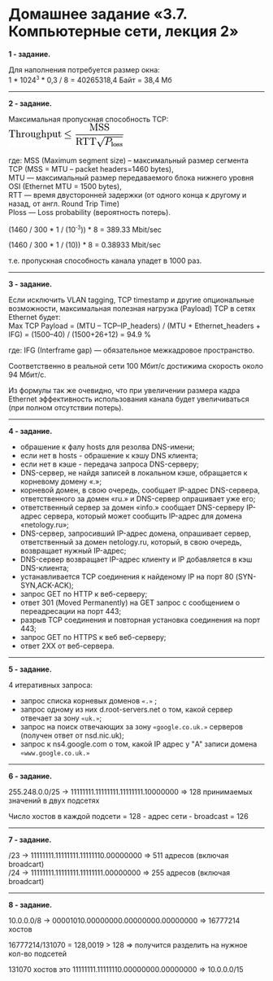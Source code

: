 # Домашнее задание «3.7. Компьютерные сети, лекция 2»

**1 - задание.**

Для наполнения потребуется размер окна:    
1 * 1024<sup><small>3</small></sup> * 0,3 / 8 = 40265318,4 Байт = 38,4 Мб

---

**2 - задание.**

Максимальная пропускная способность TCP:    
  ![2](2.png)
  
где: MSS (Maximum segment size) – максимальный размер сегмента TCP (MSS = MTU – packet headers=1460 bytes),   
MTU — максимальный размер передаваемого блока нижнего уровня OSI (Ethernet MTU = 1500 bytes),   
RTT — время двусторонней задержки (от одного конца к другому и назад, от англ. Round Trip Time)    
Ploss — Loss probability (вероятность потерь).

(1460 / 300 * 1 / (10<sup><small>-3</small></sup>)) * 8 = 389.33 Mbit/sec

(1460 / 300 * 1 / (10)) * 8 = 0.38933 Mbit/sec

т.е. пропускная способность канала упадет в 1000 раз.

---
  
**3 - задание.**

Если исключить VLAN tagging, TCP timestamp и другие опциональные возможности, максимальная полезная нагрузка (Payload) TCP в сетях Ethernet будет:    
Max TCP Payload = (MTU – TCP–IP_headers) / (MTU + Ethernet_headers + IFG) = (1500–40) / (1500+26+12) = 94.9 %   

где: IFG (Interframe gap) — обязательное межкадровое пространство.    

Соответственно в реальной сети 100 Мбит/с достижима скорость около 94 Мбит/с.    

Из формулы так же очевидно, что при увеличении размера кадра Ethernet эффективность использования канала будет увеличиваться (при полном отсутствии потерь).

---

**4 - задание.**

- обрашение к фалу hosts для резолва DNS-имени;    
- если нет в hosts - обрашение к кэшу DNS клиента;    
- если нет в кэше - передача запроса DNS-серверу;    
- DNS-сервер, не найдя записей в локальном кэше, обращается к корневому домену «.»;    
- корневой домен, в свою очередь, сообщает IP-адрес DNS-сервера, ответственного за домен «ru.» и DNS-сервер опрашивает уже его;   
- ответственный сервер за домен «info.» сообщает DNS-серверу IP-адрес сервера, который может сообщить IP-адрес для домена «netology.ru»;   
- DNS-сервер, запросивший IP-адрес домена, опрашивает сервер, ответственный за домен netology.ru, который, в свою очередь, возвращает нужный IP-адрес;     
- DNS-сервер возвращает IP-адрес клиенту и IP добавляется в кэш DNS-клиента;   
- устанавливается TCP соединения к найденому IP на порт 80 (SYN-SYN,ACK-ACK);    
- запрос GET по HTTP к веб-серверу;    
- ответ 301 (Moved Permanently) на GET запрос с сообщением о переадресации на порт 443;    
- разрыв TCP соединения и повторная установка соединения на порт 443;    
- запрос GET по HTTPS к веб веб-серверу;    
- ответ 2XX от веб-сервера.

---

**5 - задание.**

4 итеративных запроса:
- запрос списка корневых доменов `«.»` ;
- запрос одному из них d.root-servers.net о том, какой сервер отвечает за зону `«uk.»`;
- запрос на поиск отвечающих за зону `«google.co.uk.»` серверов (получен ответ от nsd.nic.uk);
- запрос к ns4.google.com о том, какой IP адрес у "A" записи домена `«www.google.co.uk.»`

---

**6 - задание.**

255.248.0.0/25 -> 11111111.11111111.11111111.10000000 => 128 принимаемых значений в двух подсетях

Число хостов в каждой подсети = 128 - адрес сети - broadcast = 126 

---

**7 - задание.**

/23 -> 11111111.11111111.11111110.00000000 => 511 адресов (включая broadcart)    
/24 -> 11111111.11111111.11111111.00000000 => 255 адресов (включая broadcart)

---
 
**8 - задание.**

10.0.0.0/8 -> 00001010.00000000.00000000.00000000 => 16777214 хостов

16777214/131070 = 128,0019 > 128 => получится разделить на нужное кол-во подсетей
 
131070 хостов это 11111111.11111110.00000000.00000000 => 10.0.0.0/15



